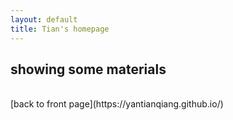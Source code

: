 ```yaml
---
layout: default
title: Tian's homepage
---
```


## showing some materials
<br>
[back to front page](https://yantianqiang.github.io/)
